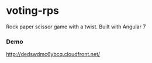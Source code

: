 # voting-rps
Rock paper scissor game with a twist. Built with Angular 7

### Demo
http://dedswdmc6ybcq.cloudfront.net/
